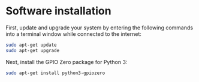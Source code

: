 # Software installation

First, update and upgrade your system by entering the following commands into a terminal window while connected to the internet:

```bash
sudo apt-get update
sudo apt-get upgrade
```

Next, install the GPIO Zero package for Python 3:

```bash
sudo apt-get install python3-gpiozero
```
